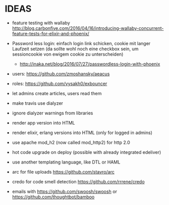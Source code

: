 # IDEAS

- feature testing with wallaby
http://blog.carbonfive.com/2016/04/16/introducing-wallaby-concurrent-feature-tests-for-elixir-and-phoenix/

- Password less login: einfach login link schicken, cookie mit langer Laufzeit setzen (da sollte wohl noch eine checkbox sein, um sessioncookie von ewigem cookie zu unterscheiden)
  - http://inaka.net/blog/2016/07/27/passwordless-login-with-phoenix
- users: https://github.com/zmoshansky/aeacus
- roles: https://github.com/vysakh0/exbouncer
- let admins create articles, users read them

- make travis use dialyzer
- ignore dialyzer warnings from libraries

- render app version into HTML
- render elixir, erlang versions into HTML (only for logged in admins)

- use apache mod_h2 (now called mod_http2) for http 2.0
- hot code upgrade on deploy (possible with already integrated edeliver)

- use another templating language, like DTL or HAML
- arc for file uploads https://github.com/stavro/arc
- credo for code smell detection https://github.com/rrrene/credo
- emails with https://github.com/swoosh/swoosh or https://github.com/thoughtbot/bamboo
